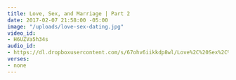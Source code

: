 ```yaml
---
title: Love, Sex, and Marriage | Part 2
date: 2017-02-07 21:58:00 -05:00
image: "/uploads/love-sex-dating.jpg"
video_id:
- H6UZVa5h34s
audio_id:
- https://dl.dropboxusercontent.com/s/67ohv6iikkdp8wl/Love%2C%20Sex%2C%20and%20Marriage%20-%20Part%202%20-%20from%20YouTube.mp3
verses:
- none
---
```


